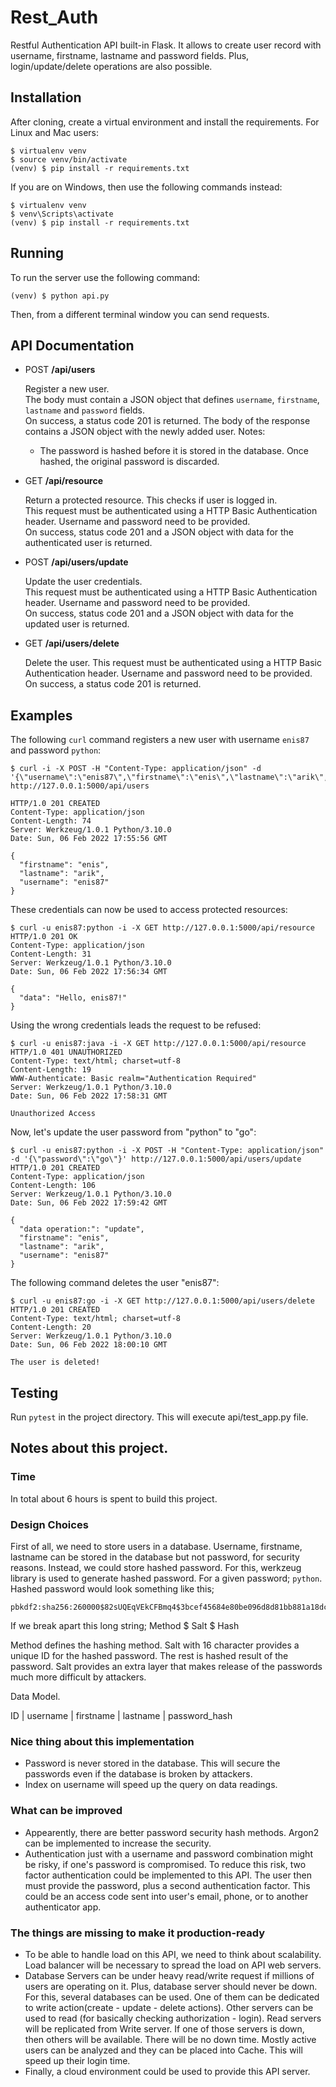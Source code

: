 # Rest_Auth

Restful Authentication API built-in Flask. It allows to create user record with username, firstname, lastname and password fields.
Plus, login/update/delete operations are also possible.

## Installation

After cloning, create a virtual environment and install the requirements. For Linux and Mac users:

    $ virtualenv venv
    $ source venv/bin/activate
    (venv) $ pip install -r requirements.txt

If you are on Windows, then use the following commands instead:

    $ virtualenv venv
    $ venv\Scripts\activate
    (venv) $ pip install -r requirements.txt

## Running

To run the server use the following command:

    (venv) $ python api.py

Then, from a different terminal window you can send requests.

## API Documentation

- POST **/api/users**

    Register a new user.<br>
    The body must contain a JSON object that defines `username`, `firstname`, `lastname` and `password` fields.<br>
    On success, a status code 201 is returned. The body of the response contains a JSON object with the newly added user.
    Notes:
    - The password is hashed before it is stored in the database. Once hashed, the original password is discarded.

- GET **/api/resource**

    Return a protected resource. This checks if user is logged in.<br>This request must be authenticated using a HTTP Basic Authentication header. Username and password need to be provided.<br>
    On success, status code 201 and a JSON object with data for the authenticated user is returned.<br>

- POST **/api/users/update**

    Update the user credentials.<br>
    This request must be authenticated using a HTTP Basic Authentication header. Username and password need to be provided.<br>
    On success, status code 201 and a JSON object with data for the updated user is returned.<br>

- GET **/api/users/delete**
  
    Delete the user.
    This request must be authenticated using a HTTP Basic Authentication header. Username and password need to be provided.<br>
    On success, a status code 201 is returned.<br>

## Examples

The following `curl` command registers a new user with username `enis87` and password `python`:

```
$ curl -i -X POST -H "Content-Type: application/json" -d '{\"username\":\"enis87\",\"firstname\":\"enis\",\"lastname\":\"arik\",\"password\":\"python\"}' http://127.0.0.1:5000/api/users

HTTP/1.0 201 CREATED
Content-Type: application/json
Content-Length: 74
Server: Werkzeug/1.0.1 Python/3.10.0
Date: Sun, 06 Feb 2022 17:55:56 GMT

{
  "firstname": "enis",
  "lastname": "arik",
  "username": "enis87"
}
```

These credentials can now be used to access protected resources:

```
$ curl -u enis87:python -i -X GET http://127.0.0.1:5000/api/resource
HTTP/1.0 201 OK
Content-Type: application/json
Content-Length: 31
Server: Werkzeug/1.0.1 Python/3.10.0
Date: Sun, 06 Feb 2022 17:56:34 GMT

{
  "data": "Hello, enis87!"
}
```

Using the wrong credentials leads the request to be refused:

```
$ curl -u enis87:java -i -X GET http://127.0.0.1:5000/api/resource
HTTP/1.0 401 UNAUTHORIZED
Content-Type: text/html; charset=utf-8
Content-Length: 19
WWW-Authenticate: Basic realm="Authentication Required"
Server: Werkzeug/1.0.1 Python/3.10.0
Date: Sun, 06 Feb 2022 17:58:31 GMT

Unauthorized Access
```

Now, let's update the user password from "python" to "go":

```
$ curl -u enis87:python -i -X POST -H "Content-Type: application/json" -d '{\"password\":\"go\"}' http://127.0.0.1:5000/api/users/update
HTTP/1.0 201 CREATED
Content-Type: application/json
Content-Length: 106
Server: Werkzeug/1.0.1 Python/3.10.0
Date: Sun, 06 Feb 2022 17:59:42 GMT

{
  "data operation:": "update",
  "firstname": "enis",
  "lastname": "arik",
  "username": "enis87"
}
```

The following command deletes the user "enis87":

```
$ curl -u enis87:go -i -X GET http://127.0.0.1:5000/api/users/delete 
HTTP/1.0 201 CREATED
Content-Type: text/html; charset=utf-8
Content-Length: 20
Server: Werkzeug/1.0.1 Python/3.10.0
Date: Sun, 06 Feb 2022 18:00:10 GMT

The user is deleted!
```

## Testing

Run `pytest` in the project directory. This will execute api/test_app.py file.

## Notes about this project.
### Time
In total about 6 hours is spent to build this project.

### Design Choices
First of all, we need to store users in a database. Username, firstname, lastname can be stored in the database but not password, for security reasons. 
Instead, we could store hashed password. For this, werkzeug library is used to generate hashed password. 
For a given password; `python`. Hashed password would look something like this; 

    pbkdf2:sha256:260000$82sUQEqVEkCFBmq4$3bcef45684e80be096d8d81bb881a18dcd0b662ac7cd14c55d411b7417200685

If we break apart this long string;
    Method $ Salt $ Hash

Method defines the hashing method. Salt with 16 character provides a unique ID for the hashed password. The rest is hashed result of the password. Salt provides an extra layer that makes release of the passwords much more difficult by attackers. 

Data Model. 

ID | username | firstname | lastname | password_hash

### Nice thing about this implementation
- Password is never stored in the database. This will secure the passwords even if the database is broken by attackers.
- Index on username will speed up the query on data readings. 

### What can be improved
- Appearently, there are better password security hash methods. Argon2 can be implemented to increase the security. 
- Authentication just with a username and password combination might be risky, if one's password is compromised. To reduce this risk, two factor authentication could be implemented to this API. The user then must provide the password, plus a second authentication factor. This could be an access code sent into user's email, phone, or to another authenticator app. 

### The things are missing to make it production-ready
- To be able to handle load on this API, we need to think about scalability. Load balancer will be necessary to spread the load on API web servers.
- Database Servers can be under heavy read/write request if millions of users are operating on it. Plus, database server should never be down. For this, several databases can be used. 
One of them can be dedicated to write action(create - update - delete actions). Other servers can be used to read (for basically checking authorization - login). 
Read servers will be replicated from Write server. If one of those servers is down, then others will be available. There will be no down time.
Mostly active users can be analyzed and they can be placed into Cache. This will speed up their login time. 
- Finally, a cloud environment could be used to provide this API server. 
